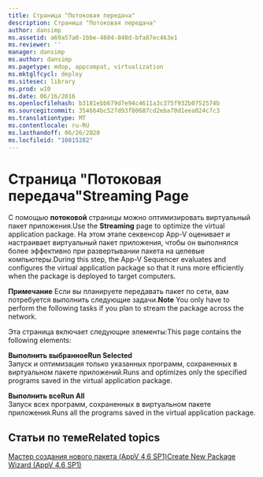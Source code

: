 ```yaml
---
title: Страница "Потоковая передача"
description: Страница "Потоковая передача"
author: dansimp
ms.assetid: a69a57a0-1bbe-4604-840d-bfa87ec463e1
ms.reviewer: ''
manager: dansimp
ms.author: dansimp
ms.pagetype: mdop, appcompat, virtualization
ms.mktglfcycl: deploy
ms.sitesec: library
ms.prod: w10
ms.date: 06/16/2016
ms.openlocfilehash: b3181ebb679d7e94c4611a3c375f932b0752574b
ms.sourcegitcommit: 354664bc527d93f80687cd2eba70d1eea024c7c3
ms.translationtype: MT
ms.contentlocale: ru-RU
ms.lasthandoff: 06/26/2020
ms.locfileid: "10815282"
---
```

# <span data-ttu-id="98ff2-103">Страница "Потоковая передача"</span><span class="sxs-lookup"><span data-stu-id="98ff2-103">Streaming Page</span></span>


<span data-ttu-id="98ff2-104">С помощью **потоковой** страницы можно оптимизировать виртуальный пакет приложения.</span><span class="sxs-lookup"><span data-stu-id="98ff2-104">Use the **Streaming** page to optimize the virtual application package.</span></span> <span data-ttu-id="98ff2-105">На этом этапе секвенсор App-V оценивает и настраивает виртуальный пакет приложения, чтобы он выполнялся более эффективно при развертывании пакета на целевые компьютеры.</span><span class="sxs-lookup"><span data-stu-id="98ff2-105">During this step, the App-V Sequencer evaluates and configures the virtual application package so that it runs more efficiently when the package is deployed to target computers.</span></span>

<span data-ttu-id="98ff2-106">**Примечание**  Если вы планируете передавать пакет по сети, вам потребуется выполнить следующие задачи.</span><span class="sxs-lookup"><span data-stu-id="98ff2-106">**Note** You only have to perform the following tasks if you plan to stream the package across the network.</span></span>

 

<span data-ttu-id="98ff2-107">Эта страница включает следующие элементы:</span><span class="sxs-lookup"><span data-stu-id="98ff2-107">This page contains the following elements:</span></span>

<a href="" id="run-selected"></a>**<span data-ttu-id="98ff2-108">Выполнить выбранное</span><span class="sxs-lookup"><span data-stu-id="98ff2-108">Run Selected</span></span>**  
<span data-ttu-id="98ff2-109">Запуск и оптимизация только указанных программ, сохраненных в виртуальном пакете приложений.</span><span class="sxs-lookup"><span data-stu-id="98ff2-109">Runs and optimizes only the specified programs saved in the virtual application package.</span></span>

<a href="" id="run-all"></a>**<span data-ttu-id="98ff2-110">Выполнить все</span><span class="sxs-lookup"><span data-stu-id="98ff2-110">Run All</span></span>**  
<span data-ttu-id="98ff2-111">Запуск всех программ, сохраненных в виртуальном пакете приложения.</span><span class="sxs-lookup"><span data-stu-id="98ff2-111">Runs all the programs saved in the virtual application package.</span></span>

## <span data-ttu-id="98ff2-112">Статьи по теме</span><span class="sxs-lookup"><span data-stu-id="98ff2-112">Related topics</span></span>


[<span data-ttu-id="98ff2-113">Мастер создания нового пакета (AppV 4,6 SP1)</span><span class="sxs-lookup"><span data-stu-id="98ff2-113">Create New Package Wizard (AppV 4.6 SP1)</span></span>](create-new-package-wizard---appv-46-sp1-.md)

 

 





